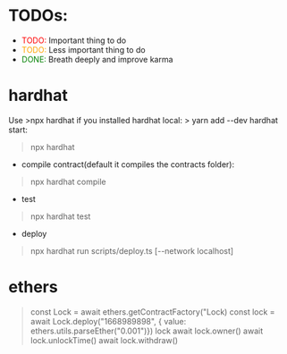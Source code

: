 <style>
r { color: Red }
o { color: Orange }
g { color: Green }
</style>

# TODOs:

- <r>TODO:</r> Important thing to do
- <o>TODO:</o> Less important thing to do
- <g>DONE:</g> Breath deeply and improve karma

# hardhat

Use >npx hardhat if you installed hardhat local: > yarn add --dev hardhat
start:
>npx hardhat

- compile contract(default it compiles the contracts folder):
> npx hardhat compile

- test
> npx hardhat test

- deploy
> npx hardhat run scripts/deploy.ts [--network localhost]

# ethers

> const Lock = await ethers.getContractFactory("Lock)
> const lock = await Lock.deploy("1668989898", { value: ethers.utils.parseEther("0.001")})
> lock
> await lock.owner()
> await lock.unlockTime()
> await lock.withdraw()